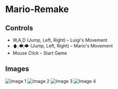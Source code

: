 # Mario-Remake
## Controls
* W,A,D (Jump, Left, Right) – Luigi's Movement
* 🡅,🡄,🡆 (Jump, Left, Right) – Mario's Movement
* Mouse Click – Start Game
## Images
![Image 1](https://i.ibb.co/47G6pJ1/img1.png)
![Image 2](https://i.ibb.co/PtSzzjx/img2.png)
![Image 3](https://i.ibb.co/VCYpDD3/img3.png)
![Image 4](https://i.ibb.co/M110GgP/img4.png)

